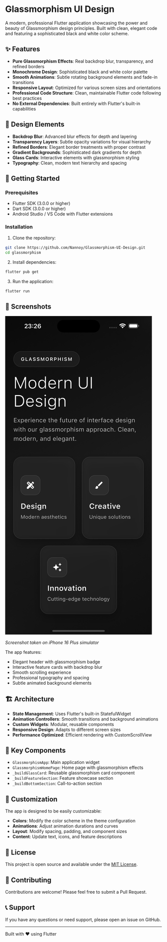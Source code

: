 # Glassmorphism UI Design

A modern, professional Flutter application showcasing the power and beauty of Glassmorphism design principles. Built with clean, elegant code and featuring a sophisticated black and white color scheme.

## ✨ Features

- **Pure Glassmorphism Effects**: Real backdrop blur, transparency, and refined borders
- **Monochrome Design**: Sophisticated black and white color palette
- **Smooth Animations**: Subtle rotating background elements and fade-in transitions
- **Responsive Layout**: Optimized for various screen sizes and orientations
- **Professional Code Structure**: Clean, maintainable Flutter code following best practices
- **No External Dependencies**: Built entirely with Flutter's built-in capabilities

## 🎨 Design Elements

- **Backdrop Blur**: Advanced blur effects for depth and layering
- **Transparency Layers**: Subtle opacity variations for visual hierarchy
- **Refined Borders**: Elegant border treatments with proper contrast
- **Gradient Backgrounds**: Sophisticated dark gradients for depth
- **Glass Cards**: Interactive elements with glassmorphism styling
- **Typography**: Clean, modern text hierarchy and spacing

## 🚀 Getting Started

### Prerequisites

- Flutter SDK (3.0.0 or higher)
- Dart SDK (3.0.0 or higher)
- Android Studio / VS Code with Flutter extensions

### Installation

1. Clone the repository:
```bash
git clone https://github.com/Nannoy/Glassmorphism-UI-Design.git
cd glassmorphism
```

2. Install dependencies:
```bash
flutter pub get
```

3. Run the application:
```bash
flutter run
```

## 📱 Screenshots

![Glassmorphism UI App](screenshots/iPhone-16-Plus-screenshot.png)

*Screenshot taken on iPhone 16 Plus simulator*

The app features:
- Elegant header with glassmorphism badge
- Interactive feature cards with backdrop blur
- Smooth scrolling experience
- Professional typography and spacing
- Subtle animated background elements

## 🏗️ Architecture

- **State Management**: Uses Flutter's built-in StatefulWidget
- **Animation Controllers**: Smooth transitions and background animations
- **Custom Widgets**: Modular, reusable components
- **Responsive Design**: Adapts to different screen sizes
- **Performance Optimized**: Efficient rendering with CustomScrollView

## 🎯 Key Components

- `GlassmorphismApp`: Main application widget
- `GlassmorphismHomePage`: Home page with glassmorphism effects
- `_buildGlassCard`: Reusable glassmorphism card component
- `_buildFeatureSection`: Feature showcase section
- `_buildBottomSection`: Call-to-action section

## 🔧 Customization

The app is designed to be easily customizable:

- **Colors**: Modify the color scheme in the theme configuration
- **Animations**: Adjust animation durations and curves
- **Layout**: Modify spacing, padding, and component sizes
- **Content**: Update text, icons, and feature descriptions

## 📄 License

This project is open source and available under the [MIT License](LICENSE).

## 🤝 Contributing

Contributions are welcome! Please feel free to submit a Pull Request.

## 📞 Support

If you have any questions or need support, please open an issue on GitHub.

---

Built with ❤️ using Flutter
